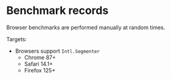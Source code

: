 # Benchmark records

Browser benchmarks are performed manually at random times.

Targets:
- Browsers support `Intl.Segmenter`
  - Chrome 87+
  - Safari 14.1+
  - Firefox 125+
